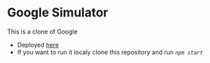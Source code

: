 # Google Simulator

This is a clone of Google

- Deployed <a href="cloned-google.surge.sh" target="blank">here</a>
- If you want to run it localy clone this repository and run <em><code>npm start</code></em>
